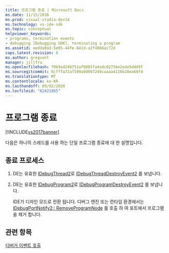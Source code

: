 ```yaml
---
title: 프로그램 종료 | Microsoft Docs
ms.date: 11/15/2016
ms.prod: visual-studio-dev14
ms.technology: vs-ide-sdk
ms.topic: conceptual
helpviewer_keywords:
- programs, termination events
- debugging [Debugging SDK], terminating a program
ms.assetid: eedda0a3-5e05-44fe-841d-a2f4866ac72d
caps.latest.revision: 8
ms.author: gregvanl
manager: jillfra
ms.openlocfilehash: f0b9ad248751af0885fa4edc0275be2ede5ddd9f
ms.sourcegitcommit: 6cfffa72af599a9d667249caaaa411bb28ea69fd
ms.translationtype: MT
ms.contentlocale: ko-KR
ms.lasthandoff: 09/02/2020
ms.locfileid: "62421865"
---
```

# <a name="terminating-a-program"></a>프로그램 종료
[!INCLUDE[vs2017banner](../../includes/vs2017banner.md)]

다음은 하나의 스레드를 사용 하는 단일 프로그램 종료에 대 한 설명입니다.  
  
## <a name="termination-process"></a>종료 프로세스  
  
1. DE는 유효한 [IDebugThread2](../../extensibility/debugger/reference/idebugthread2.md)로 [IDebugThreadDestroyEvent2](../../extensibility/debugger/reference/idebugthreaddestroyevent2.md) 를 보냅니다.  
  
2. DE는 유효한 [IDebugProgram2](../../extensibility/debugger/reference/idebugprogram2.md)로 [IDebugProgramDestroyEvent2](../../extensibility/debugger/reference/idebugprogramdestroyevent2.md) 를 보냅니다.  
  
   IDE가 디자인 모드로 전환 됩니다. 디버그 엔진 또는 런타임 환경에서는 [IDebugPortNotify2:: RemoveProgramNode](../../extensibility/debugger/reference/idebugportnotify2-removeprogramnode.md) 를 호출 하 여 포트에서 프로그램을 제거 합니다.  
  
## <a name="see-also"></a>관련 항목  
 [디버거 이벤트 호출](../../extensibility/debugger/calling-debugger-events.md)
